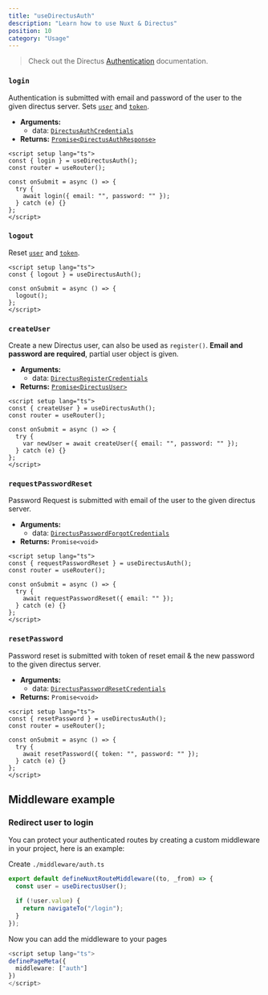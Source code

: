 ```yaml
---
title: "useDirectusAuth"
description: "Learn how to use Nuxt & Directus"
position: 10
category: "Usage"
---
```


> Check out the Directus [Authentication](https://docs.directus.io/reference/authentication/) documentation.

### `login`

Authentication is submitted with email and password of the user to the given directus server. Sets [`user`](/usage/useDirectusUser) and [`token`](/usage/useDirectusToken).

- **Arguments:**
  - data: [`DirectusAuthCredentials`](https://github.com/Intevel/nuxt-directus/blob/master/src/runtime/types/index.d.ts#L3)
- **Returns:** [`Promise<DirectusAuthResponse>`](https://github.com/Intevel/nuxt-directus/blob/master/src/runtime/types/index.d.ts#L9)

```vue [pages/login.vue]
<script setup lang="ts">
const { login } = useDirectusAuth();
const router = useRouter();

const onSubmit = async () => {
  try {
    await login({ email: "", password: "" });
  } catch (e) {}
};
</script>
```

### `logout`

Reset [`user`](/usage/useDirectusUser) and [`token`](/usage/useDirectusToken).

```vue [pages/home.vue]
<script setup lang="ts">
const { logout } = useDirectusAuth();

const onSubmit = async () => {
  logout();
};
</script>
```

### `createUser`

Create a new Directus user, can also be used as `register()`. **Email and password are required**, partial user object is given.

- **Arguments:**
  - data: [`DirectusRegisterCredentials`](https://github.com/Intevel/nuxt-directus/blob/master/src/runtime/types/index.d.ts#L70)
- **Returns:** [`Promise<DirectusUser>`](https://docs.directus.io/reference/system/users/#the-user-object)

```vue [pages/register.vue]
<script setup lang="ts">
const { createUser } = useDirectusAuth();
const router = useRouter();

const onSubmit = async () => {
  try {
    var newUser = await createUser({ email: "", password: "" });
  } catch (e) {}
};
</script>
```

### `requestPasswordReset`

Password Request is submitted with email of the user to the given directus server.

- **Arguments:**
  - data: [`DirectusPasswordForgotCredentials`](https://github.com/Intevel/nuxt-directus/blob/master/src/runtime/types/index.d.ts#L16)
- **Returns:** `Promise<void>`

```vue
<script setup lang="ts">
const { requestPasswordReset } = useDirectusAuth();
const router = useRouter();

const onSubmit = async () => {
  try {
    await requestPasswordReset({ email: "" });
  } catch (e) {}
};
</script>
```

### `resetPassword`

Password reset is submitted with token of reset email & the new password to the given directus server.

- **Arguments:**
  - data: [`DirectusPasswordResetCredentials`](https://github.com/Intevel/nuxt-directus/blob/master/src/runtime/types/index.d.ts#L21)
- **Returns:** `Promise<void>`

```vue
<script setup lang="ts">
const { resetPassword } = useDirectusAuth();
const router = useRouter();

const onSubmit = async () => {
  try {
    await resetPassword({ token: "", password: "" });
  } catch (e) {}
};
</script>
```

## Middleware example

### Redirect user to login

You can protect your authenticated routes by creating a custom middleware in your project, here is an example:

Create `./middleware/auth.ts`

```ts
export default defineNuxtRouteMiddleware((to, _from) => {
  const user = useDirectusUser();

  if (!user.value) {
    return navigateTo("/login");
  }
});
```

Now you can add the middleware to your pages

```ts
<script setup lang="ts">
definePageMeta({
  middleware: ["auth"]
})
</script>
```
